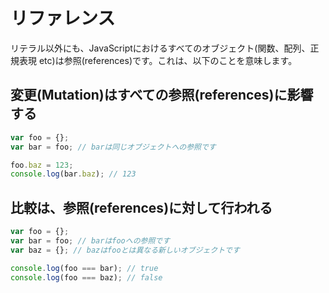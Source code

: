 # リファレンス

リテラル以外にも、JavaScriptにおけるすべてのオブジェクト\(関数、配列、正規表現 etc\)は参照\(references\)です。これは、以下のことを意味します。

## 変更\(Mutation\)はすべての参照\(references\)に影響する

```javascript
var foo = {};
var bar = foo; // barは同じオブジェクトへの参照です

foo.baz = 123;
console.log(bar.baz); // 123
```

## 比較は、参照\(references\)に対して行われる

```javascript
var foo = {};
var bar = foo; // barはfooへの参照です
var baz = {}; // bazはfooとは異なる新しいオブジェクトです

console.log(foo === bar); // true
console.log(foo === baz); // false
```

